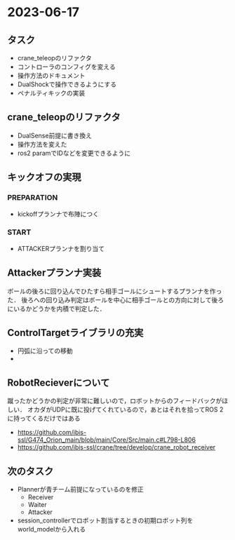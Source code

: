 # 2023-06-17

## タスク

- crane_teleopのリファクタ
- コントローラのコンフィグを変える
- 操作方法のドキュメント
- DualShockで操作できるようにする
- ペナルティキックの実装

## crane_teleopのリファクタ

- DualSense前提に書き換え
- 操作方法を変えた
- ros2 paramでIDなどを変更できるように

## キックオフの実現

### PREPARATION
- kickoffプランナで布陣につく

### START
- ATTACKERプランナを割り当て

## Attackerプランナ実装

ボールの後ろに回り込んでひたすら相手ゴールにシュートするプランナを作った．
後ろへの回り込み判定はボールを中心に相手ゴールとの方向に対して後ろにいるかどうかを内積で判定した．

## ControlTargetライブラリの充実
- 円弧に沿っての移動
- 

## RobotRecieverについて

蹴ったかどうかの判定が非常に難しいので，ロボットからのフィードバックがほしい．
オカダがUDPに既に投げてくれているので，あとはそれを拾ってROS 2に持ってくるだけではある
- https://github.com/ibis-ssl/G474_Orion_main/blob/main/Core/Src/main.c#L798-L806
- https://github.com/ibis-ssl/crane/tree/develop/crane_robot_receiver

## 次のタスク

- Plannerが青チーム前提になっているのを修正
  - Receiver
  - Waiter
  - Attacker
- session_controllerでロボット割当するときの初期ロボット列をworld_modelから入れる
